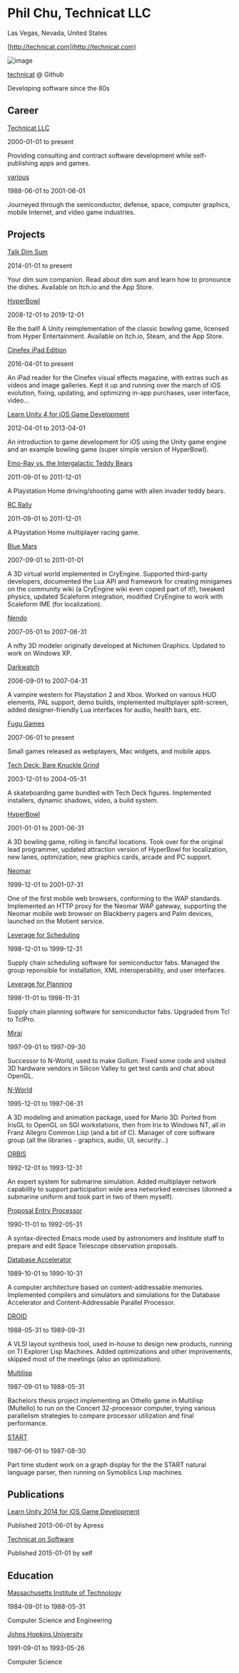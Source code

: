 # Phil Chu, Technicat LLC
Las Vegas, Nevada, United States 

 [http://technicat.com](http://technicat.com)

![image](https://technicat.github.io/images/smallhack.jpg)

 [technicat](https://github.com/technicat) @ Github

Developing software since the 80s
## Career

[Technicat LLC](http://technicat.com)

2000-01-01 to present



Providing consulting and contract software development while self-publishing apps and games.

[various](https://en.wikipedia.org/wiki/Working_for_the_Man_(song))

1988-06-01 to 2001-06-01



Journeyed through the semiconductor, defense, space, computer graphics, mobile Internet, and video game industries.


## Projects

[Talk Dim Sum](http://talkdimsum.com/)

2014-01-01 to present



Your dim sum companion. Read about dim sum and learn how to pronounce the dishes. Available on Itch.io and the App Store.

[HyperBowl](http://hyperbowl.rocks/)

2008-12-01 to 2019-12-01



Be the ball! A Unity reimplementation of the classic bowling game, licensed from Hyper Entertainment. Available on Itch.io, Steam, and the App Store.

[Cinefex iPad Edition](https://apps.apple.com/us/app/cinefex/id512379220)

2016-04-01 to present



An iPad reader for the Cinefex visual effects magazine, with extras such as videos and image galleries. Kept it up and running over the march of iOS evolution, fixing, updating, and optimizing in-app purchases, user interface, video...

[Learn Unity 4 for iOS Game Development](https://www.amazon.com/Learn-Unity-Development-Technology-Action/dp/1430248750)

2012-04-01 to 2013-04-01



An introduction to game development for iOS using the Unity game engine and an example bowling game (super simple version of HyperBowl).

[Emo-Ray vs. the Intergalactic Teddy Bears](https://blog.playstation.com/2012/11/26/save-playstation-home-from-teddy-bears/)

2011-09-01 to 2011-12-01



A Playstation Home driving/shooting game with alien invader teddy bears.

[RC Rally](https://pshome.fandom.com/wiki/RC_Rally)

2011-09-01 to 2011-12-01



A Playstation Home multiplayer racing game.

[Blue Mars](http://bluemars.com/)

2007-09-01 to 2011-01-01



A 3D virtual world implemented in CryEngine. Supported third-party developers, documented the Lua API and framework for creating minigames on the community wiki (a CryEngine wiki even copied part of it!), tweaked physics, updated Scaleform integration, modified CryEngine to work with Scaleform IME (for localization).

[Nendo](https://web.archive.org/web/20070628000134/http://www.izware.com/nendo/index.htm)

2007-05-01 to 2007-06-31



A nifty 3D modeler originally developed at Nichimen Graphics. Updated to work on Windows XP.

[Darkwatch](https://www.mobygames.com/game/darkwatch)

2006-09-01 to 2007-04-31



A vampire western for Playstation 2 and Xbox. Worked on various HUD elements, PAL support, demo builds, implemented multiplayer split-screen, added designer-friendly Lua interfaces for audio, health bars, etc.

[Fugu Games](http://fugugames.com/)

2007-06-01 to present



Small games released as webplayers, Mac widgets, and mobile apps.

[Tech Deck: Bare Knuckle Grind](https://archive.org/details/bkg-space-town)

2003-12-01 to 2004-05-31



A skateboarding game bundled with Tech Deck figures. Implemented installers, dynamic shadows, video, a build system.

[HyperBowl](https://en.wikipedia.org/wiki/Hyperbowl_Plus!_Edition)

2001-01-01 to 2001-06-31



A 3D bowling game, rolling in fanciful locations. Took over for the original lead programmer, updated attraction version of HyperBowl for localization, new lanes, optimization, new graphics cards, arcade and PC support.

[Neomar](https://googlepress.blogspot.com/2000/09/google-search-engine-now-available.html)

1999-12-01 to 2001-07-31



One of the first mobile web browsers, conforming to the WAP standards. Implemented an HTTP proxy for the Neomar WAP gateway, supporting the Neomar mobile web browser on Blackberry pagers and Palm devices, launched on the Motient service.

[Leverage for Scheduling](https://spinoff.nasa.gov/spinoff1998/ct11.htm)

1998-12-01 to 1999-12-31



Supply chain scheduling software for semiconductor fabs. Managed the group reponsible for installation, XML interoperability, and user interfaces.

[Leverage for Planning]( https://web.archive.org/web/19991105062823/http://www.interval-logic.com/news/lsi.html)

1998-11-01 to 1998-11-31



Supply chain planning software for semiconductor fabs. Upgraded from Tcl to TclPro.

[Mirai](https://en.wikipedia.org/wiki/Mirai_(software))

1997-09-01 to 1997-09-30



Successor to N-World, used to make Gollum. Fixed some code and visited 3D hardware vendors in Silicon Valley to get test cards and chat about OpenGL.

[N-World](https://en.wikipedia.org/wiki/N-World)

1995-12-01 to 1997-06-31



A 3D modeling and animation package, used for Mario 3D. Ported from IrisGL to OpenGL on SGI workstations, then from Irix to Windows NT, all in Franz Allegro Common Lisp (and a bit of C). Manager of core software group (all the libraries - graphics, audio, UI, security...)

[ORBIS](https://www.jhuapl.edu/Content/techdigest/pdf/V23-N04/23-04-Higgins.pdf)

1992-12-01 to 1993-12-31



An expert system for submarine simulation. Added multiplayer network capability to support participation wide area networked exercises (donned a submarine uniform and took part in two of them myself).

[Proposal Entry Processor](https://hst-docs.stsci.edu/hpiom/chapter-2-the-basics-of-phase-ii-proposals)

1990-11-01 to 1992-05-31



A syntax-directed Emacs mode used by astronomers and Institute staff to prepare and edit Space Telescope observation proposals.

[Database Accelerator](https://www.semanticscholar.org/paper/The-MIT-database-accelerator%3A-2K-TRIT-circuit-Wade-Osler/8265f5f166e20d9bd60ad71fa62f873519fe4a0c)

1989-10-01 to 1990-10-31



A computer architecture based on content-addressable memories. Implemented compilers and simulators and simulations for the Database Accelerator and Content-Addressable Parallel Processor.

[DROID](https://www.researchgate.net/publication/3524170_Circuit_optimization_techniques_in_DROID)

1988-05-31 to 1989-09-31



A VLSI layout synthesis tool, used in-house to design new products, running on TI Explorer Lisp Machines. Added optimizations and other improvements, skipped most of the meetings (also an optimization).

[Multilisp](https://en.wikipedia.org/wiki/MultiLisp)

1987-09-01 to 1988-05-31



Bachelors thesis project implementing an Othello game in Multilisp (Multello) to run on the Concert 32-processor computer, trying various parallelism strategies to compare processor utilization and final performance.

[START](http://start.csail.mit.edu/index.php)

1987-06-01 to 1987-08-30



Part time student work on a graph display for the the START natural language parser, then running on Symoblics Lisp machines.


## Publications

[Learn Unity 2014 for iOS Game Development](http://technicat.com/learnunity)

Published 2013-06-01 by Apress

[Technicat on Software](http://technicat.com/technicat-on-software)

Published 2015-01-01 by self


## Education

[Massachusetts Institute of Technology](https://mit.edu/)

1984-09-01 to 1988-05-31



Computer Science and Engineering

[Johns Hopkins University](https://jhu.edu/)

1991-09-01 to 1993-05-26



Computer Science

